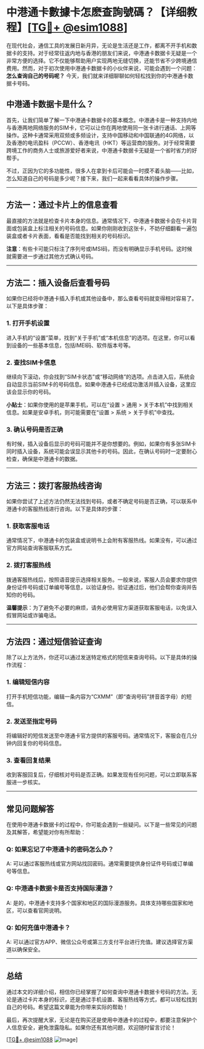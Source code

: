 # 中港通卡數據卡怎麽查詢號碼？【详细教程】[[TG💪+ @esim1088](https://t.me/s/esim1088)]

在现代社会，通信工具的发展日新月异，无论是生活还是工作，都离不开手机和数据卡的支持。对于经常往返内地与香港的朋友们来说，中港通卡数据卡无疑是一个非常方便的选择。它不仅能够帮助用户实现两地无缝切换，还能节省不少跨境通信费用。然而，对于初次使用中港通卡数据卡的小伙伴来说，可能会遇到一个问题：**怎么查询自己的号码呢？** 今天，我们就来详细聊聊如何轻松找到你的中港通卡数据卡号码。

## 中港通卡数据卡是什么？

首先，让我们简单了解一下中港通卡数据卡的基本概念。中港通卡是一种支持内地与香港两地网络服务的SIM卡，它可以让你在两地使用同一张卡进行通话、上网等操作。这种卡通常采用双频或多频设计，支持中国移动和中国联通的4G网络，以及香港的电讯盈科（PCCW）、香港电讯（HKT）等运营商的服务。对于经常需要跨境工作的商务人士或旅游爱好者来说，中港通卡数据卡无疑是一个省时省力的好帮手。

不过，正因为它的多功能性，很多人在拿到卡后可能会一时摸不着头脑——比如，怎么知道自己的号码是多少呢？接下来，我们一起来看看具体的操作步骤。

---

## 方法一：通过卡片上的信息查看

最直接的方法就是检查卡片本身的信息。通常情况下，中港通卡数据卡会在卡片背面或包装盒上标注相关的号码信息。如果你刚刚收到这张卡，不妨仔细翻看一遍包装盒或者卡片表面，看看是否能找到相关的号码标识。

**注意**：有些卡可能只标注了序列号或IMSI码，而没有明确显示手机号码。这时候就需要进一步通过其他方式确认号码。

---

## 方法二：插入设备后查看号码

如果你已经将中港通卡插入手机或其他设备中，那么查看号码就变得相对容易了。以下是具体步骤：

### 1. 打开手机设置
进入手机的“设置”菜单，找到“关于手机”或“本机信息”的选项。在这里，你可以看到设备的一些基本信息，包括IMEI码、软件版本号等。

### 2. 查找SIM卡信息
继续向下滚动，你会找到“SIM卡状态”或“移动网络”的选项。点击进入后，系统会自动显示当前SIM卡的号码信息。如果中港通卡已经成功激活并插入设备，这里应该会显示你的号码。

**小贴士**：如果你使用的是苹果手机，可以在“设置 > 通用 > 关于本机”中找到相关信息。如果是安卓手机，则可能需要在“设置 > 系统 > 关于手机”中查找。

### 3. 确认号码是否正确
有时候，插入设备后显示的号码可能并不是你想要的。例如，如果你有多张SIM卡同时插入设备，系统可能会误显示其他卡的号码。因此，在确认号码时一定要耐心检查，确保是中港通卡的数据。

---

## 方法三：拨打客服热线咨询

如果你尝试了上述方法仍然无法找到号码，或者不确定号码是否正确，可以联系中港通卡的客服热线进行咨询。以下是具体的步骤：

### 1. 获取客服电话
通常情况下，中港通卡的包装盒或说明书上会附有客服热线。如果没有，可以通过官方网站查询客服联系方式。

### 2. 拨打客服热线
拨通客服热线后，按照语音提示选择相关服务。一般来说，客服人员会要求你提供身份证件号码或订单编号等信息，以验证身份。验证通过后，他们会帮你查询并告知你的号码。

**温馨提示**：为了避免不必要的麻烦，请务必使用官方渠道获取客服电话，以免误入假冒网站或诈骗电话。

---

## 方法四：通过短信验证查询

除了以上方法外，你还可以通过发送特定格式的短信来查询号码。以下是具体的操作流程：

### 1. 编辑短信内容
打开手机短信功能，编辑一条内容为“CXMM”（即“查询号码”拼音首字母）的短信。

### 2. 发送至指定号码
将编辑好的短信发送至中港通卡官方提供的客服号码。通常情况下，客服会在几分钟内回复你的号码信息。

### 3. 查看回复结果
收到客服回复后，仔细核对号码是否正确。如果发现有任何问题，可以立即联系客服进一步核实。

---

## 常见问题解答

在使用中港通卡数据卡的过程中，你可能会遇到一些疑问。以下是一些常见的问题及其解答，希望能对你有所帮助：

### Q: 如果忘记了中港通卡的密码怎么办？
A: 可以通过客服热线或官方网站找回密码。通常需要提供身份证件号码或订单编号等信息。

### Q: 中港通卡数据卡是否支持国际漫游？
A: 是的，中港通卡支持多个国家和地区的国际漫游服务。具体支持哪些国家和地区，可以查看官网说明。

### Q: 如何充值中港通卡？
A: 可以通过官方APP、微信公众号或第三方支付平台进行充值。建议选择官方渠道以确保安全。

---

## 总结

通过本文的详细介绍，相信你已经掌握了如何查询中港通卡数据卡号码的方法。无论是通过卡片本身的标识，还是通过手机设置、客服热线等方式，都可以轻松找到自己的号码。希望这篇文章能为你带来实际的帮助！

最后，再次提醒大家，无论是在购买还是使用中港通卡的过程中，都要注意保护个人信息安全，避免泄露隐私。如果你还有其他问题，欢迎随时留言讨论！

[[TG💪+ @esim1088](https://t.me/s/esim1088) ![Image](https://i.postimg.cc/4NQfJmqS/Snipaste-2025-05-13-00-14-12.png)]
